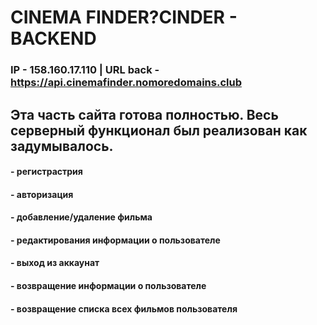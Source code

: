 # CINEMA FINDER?CINDER - BACKEND
### IP - 158.160.17.110 | URL back - https://api.cinemafinder.nomoredomains.club
## Эта часть сайта готова полностью. Весь серверный функционал был реализован как задумывалось. 
#### - регистрастрия 
#### - авторизация
#### - добавление/удаление фильма
#### - редактирования информации о пользователе
#### - выход из аккаунат
#### - возвращение информации о пользователе
#### - возвращение списка всех фильмов пользователя
